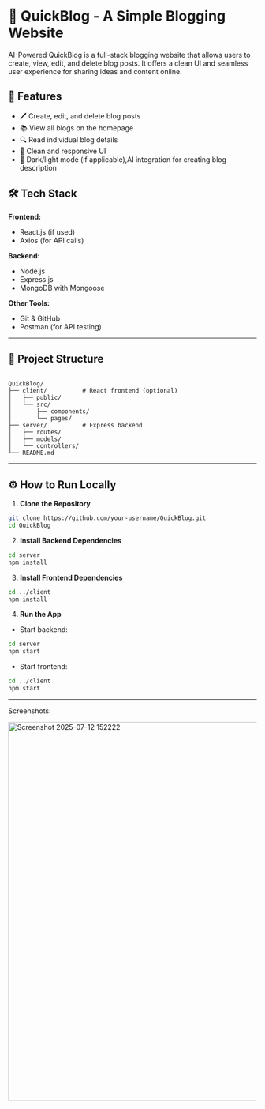 
# 📝 QuickBlog - A Simple Blogging Website

 AI-Powered QuickBlog is a full-stack blogging website that allows users to create, view, edit, and delete blog posts. It offers a clean UI and seamless user experience for sharing ideas and content online.



## 🚀 Features

- 🖊️ Create, edit, and delete blog posts
- 📚 View all blogs on the homepage
- 🔍 Read individual blog details
- 🧼 Clean and responsive UI
- 🌙 Dark/light mode (if applicable),AI integration for creating blog description
  

## 🛠️ Tech Stack

**Frontend:**

- React.js (if used)
- Axios (for API calls)

**Backend:**
- Node.js
- Express.js
- MongoDB with Mongoose

**Other Tools:**
- Git & GitHub
- Postman (for API testing)

---

## 📁 Project Structure

```

QuickBlog/
├── client/          # React frontend (optional)
│   ├── public/
│   └── src/
│       ├── components/
│       └── pages/
├── server/          # Express backend
│   ├── routes/
│   ├── models/
│   └── controllers/
└── README.md

````

---

## ⚙️ How to Run Locally

1. **Clone the Repository**

```bash
git clone https://github.com/your-username/QuickBlog.git
cd QuickBlog
````

2. **Install Backend Dependencies**

```bash
cd server
npm install
```

3. **Install Frontend Dependencies**

```bash
cd ../client
npm install
```

4. **Run the App**

* Start backend:

```bash
cd server
npm start
```

* Start frontend:

```bash
cd ../client
npm start
```

---

Screenshots:

<img width="1365" height="767" alt="Screenshot 2025-07-12 152222" src="https://github.com/user-attachments/assets/41def21c-fd78-493e-bc9c-ecc1a9487a67" />


